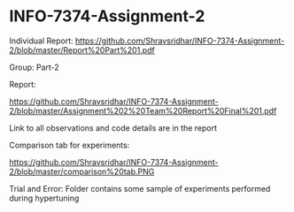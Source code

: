 # INFO-7374-Assignment-2

Individual Report:
https://github.com/Shravsridhar/INFO-7374-Assignment-2/blob/master/Report%20Part%201.pdf

Group: Part-2
 
Report:

https://github.com/Shravsridhar/INFO-7374-Assignment-2/blob/master/Assignment%202%20Team%20Report%20Final%201.pdf

Link to all observations and code details are in the report

Comparison tab for experiments: 

https://github.com/Shravsridhar/INFO-7374-Assignment-2/blob/master/comparison%20tab.PNG


Trial and Error: Folder contains some sample of experiments performed during hypertuning
